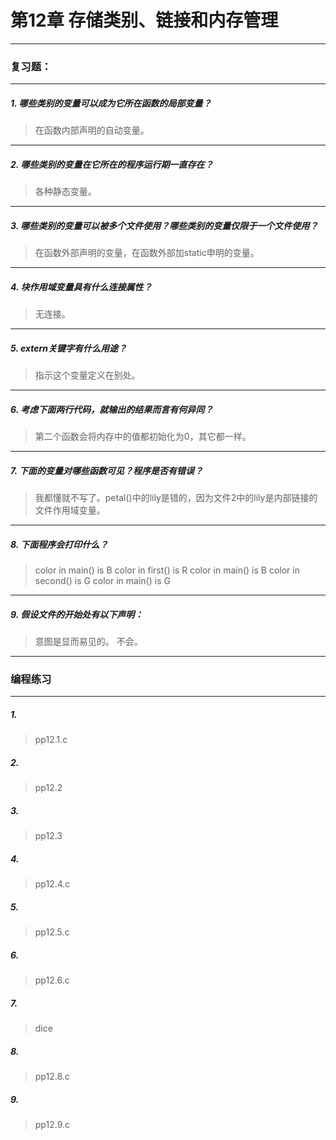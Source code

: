 # 第12章 存储类别、链接和内存管理

---
### 复习题：
---
##### 1. 哪些类别的变量可以成为它所在函数的局部变量？
> 在函数内部声明的自动变量。
---
##### 2. 哪些类别的变量在它所在的程序运行期一直存在？
> 各种静态变量。
---
##### 3. 哪些类别的变量可以被多个文件使用？哪些类别的变量仅限于一个文件使用？
> 在函数外部声明的变量，在函数外部加static申明的变量。
---
##### 4. 块作用域变量具有什么连接属性？
> 无连接。
---
##### 5. extern关键字有什么用途？
> 指示这个变量定义在别处。
---
##### 6. 考虑下面两行代码，就输出的结果而言有何异同？
> 第二个函数会将内存中的值都初始化为0，其它都一样。
---
##### 7. 下面的变量对哪些函数可见？程序是否有错误？
> 我都懂就不写了。petal()中的lily是错的，因为文件2中的lily是内部链接的文件作用域变量。
---
##### 8. 下面程序会打印什么？
> color in main() is B
> color in first() is R
> color in main() is B
> color in second() is G
> color in main() is G
---
##### 9. 假设文件的开始处有以下声明：
> 意图是显而易见的。
> 不会。
---
### 编程练习
---
##### 1. 
> pp12.1.c
##### 2. 
> pp12.2
##### 3. 
> pp12.3
##### 4. 
> pp12.4.c
##### 5. 
> pp12.5.c
##### 6. 
> pp12.6.c
##### 7. 
> dice
##### 8. 
> pp12.8.c
##### 9. 
> pp12.9.c